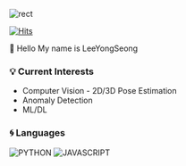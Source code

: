 ![rect](https://capsule-render.vercel.app/api?type=rect&color=gradient&text=%20%20WANT%20%20&fontAlign=30&fontSize=30&textBg=true&desc=DataScientist&descAlign=60&descAlignY=50)


[![Hits](https://hits.seeyoufarm.com/api/count/incr/badge.svg?url=https%3A%2F%2Fgithub.com%2FYongSeongLee25&count_bg=%2379C83D&title_bg=%23555555&icon=&icon_color=%23E7E7E7&title=hits&edge_flat=false)](https://hits.seeyoufarm.com)

:wave: Hello My name is LeeYongSeong

### :bulb: Current Interests
- Computer Vision - 2D/3D Pose Estimation
- Anomaly Detection
- ML/DL


### :cyclone: Languages
![PYTHON](https://img.shields.io/badge/PYTHON-%E2%98%85%E2%98%85%E2%98%85%E2%98%86%E2%98%86-0696D7?style=plastic&logo=Python&logoColor=white)
![JAVASCRIPT](https://img.shields.io/badge/JAVASCRIPT-%E2%98%85%E2%98%85%E2%98%85%E2%98%86%E2%98%86-0696D7?style=plastic&logo=JavaScript&logoColor=white)
